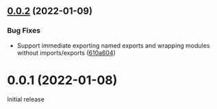 ## [0.0.2](https://github.com/prantlf/babel-plugin-transform-modules-requirejs-babel/compare/v0.0.1...v0.0.2) (2022-01-09)


### Bug Fixes

* Support immediate exporting named exports and wrapping modules without imports/exports ([610a604](https://github.com/prantlf/babel-plugin-transform-modules-requirejs-babel/commit/610a604bd784c45a334c6a34fce5f4643a2919d2))

# 0.0.1 (2022-01-08)

Initial release
